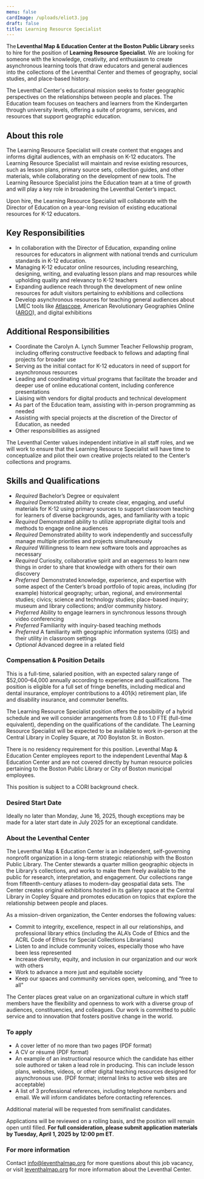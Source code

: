 ```yaml
---
menu: false
cardImage: /uploads/eliot3.jpg
draft: false
title: Learning Resource Specialist
---
```


The **Leventhal Map & Education Center at the Boston Public Library** seeks to hire for the position of **Learning Resource Specialist**. We are looking for someone with the knowledge, creativity, and enthusiasm to create asynchronous learning tools that draw educators and general audiences into the collections of the Leventhal Center and themes of geography, social studies, and place-based history.

The Leventhal Center's educational mission seeks to foster geographic perspectives on the relationships between people and places. The Education team focuses on teachers and learners from the Kindergarten through university levels, offering a suite of programs, services, and resources that support geographic education.

## About this role

The Learning Resource Specialist will create content that engages and informs digital audiences, with an emphasis on K-12 educators. The Learning Resource Specialist will maintain and revise existing resources, such as lesson plans, primary source sets, collection guides, and other materials, while collaborating on the development of new tools. The Learning Resource Specialist joins the Education team at a time of growth and will play a key role in broadening the Leventhal Center’s impact.

Upon hire, the Learning Resource Specialist will collaborate with the Director of Education on a year-long revision of existing educational resources for K-12 educators.

## Key Responsibilities

* In collaboration with the Director of Education, expanding online resources for educators in alignment with national trends and curriculum standards in K-12 education.
* Managing K-12 educator online resources, including researching, designing, writing, and evaluating lesson plans and map resources while upholding quality and relevancy to K-12 teachers
* Expanding audience reach through the development of new online resources for adult visitors pertaining to exhibitions and collections
* Develop asynchronous resources for teaching general audiences about LMEC tools like [Atlascope](https://atlascope.leventhalmap.org/), American Revolutionary Geographies Online ([ARGO](https://www.argomaps.org/)), and digital exhibitions

## Additional Responsibilities

* Coordinate the Carolyn A. Lynch Summer Teacher Fellowship program, including offering constructive feedback to fellows and adapting final projects for broader use
* Serving as the initial contact for K-12 educators in need of support for asynchronous resources
* Leading and coordinating virtual programs that facilitate the broader and deeper use of online educational content, including conference presentations
* Liaising with vendors for digital products and technical development
* As part of the Education team, assisting with in-person programming as needed
* Assisting with special projects at the discretion of the Director of Education, as needed
* Other responsibilities as assigned

The Leventhal Center values independent initiative in all staff roles, and we will work to ensure that the Learning Resource Specialist will have time to conceptualize and pilot their own creative projects related to the Center’s collections and programs.

## Skills and Qualifications

* *Required* Bachelor’s Degree or equivalent
* *Required* Demonstrated ability to create clear, engaging, and useful materials for K-12 using primary sources to support classroom teaching for learners of diverse backgrounds, ages, and familiarity with a topic
* *Required* Demonstrated ability to utilize appropriate digital tools and methods to engage online audiences
* *Required* Demonstrated ability to work independently and successfully manage multiple priorities and projects simultaneously
* *Required* Willingness to learn new software tools and approaches as necessary
* *Required* Curiosity, collaborative spirit and an eagerness to learn new things in order to share that knowledge with others for their own discovery
* *Preferred*  Demonstrated knowledge, experience, and expertise with some aspect of the Center’s broad portfolio of topic areas, including (for example) historical geography; urban, regional, and environmental studies; civics; science and technology studies; place-based inquiry; museum and library collections; and/or community history.
* *Preferred* Ability to engage learners in synchronous lessons through video conferencing
* *Preferred* Familiarity with inquiry-based teaching methods
* *Preferred* A familiarity with geographic information systems (GIS) and their utility in classroom settings
* *Optional* Advanced degree in a related field

### **Compensation & Position Details**

This is a full-time, salaried position, with an expected salary range of $52,000–64,000 annually according to experience and qualifications. The position is eligible for a full set of fringe benefits, including medical and dental insurance, employer contributions to a 401(k) retirement plan, life and disability insurance, and commuter benefits.

The Learning Resource Specialist position offers the possibility of a hybrid schedule and we will consider arrangements from 0.8 to 1.0 FTE (full-time equivalent), depending on the qualifications of the candidate. The Learning Resource Specialist will be expected to be available to work in-person at the Central Library in Copley Square, at 700 Boylston St. in Boston.

There is no residency requirement for this position. Leventhal Map & Education Center employees report to the independent Leventhal Map & Education Center and are not covered directly by human resource policies pertaining to the Boston Public Library or City of Boston municipal employees.

This position is subject to a CORI background check.

### **Desired Start Date**

Ideally no later than Monday, June 16, 2025, though exceptions may be made for a  later start date in July 2025 for an exceptional candidate.

### **About the Leventhal Center**

The Leventhal Map & Education Center is an independent, self-governing nonprofit organization in a long-term strategic relationship with the Boston Public Library. The Center stewards a quarter million geographic objects in the Library’s collections, and works to make them freely available to the public for research, interpretation, and engagement. Our collections range from fifteenth-century atlases to modern-day geospatial data sets. The Center creates original exhibitions hosted in its gallery space at the Central Library in Copley Square and promotes education on topics that explore the relationship between people and places.

As a mission-driven organization, the Center endorses the following values:

* Commit to integrity, excellence, respect in all our relationships, and professional library ethics (including the ALA’s Code of Ethics and the ACRL Code of Ethics for Special Collections Librarians)
* Listen to and include community voices, especially those who have been less represented
* Increase diversity, equity, and inclusion in our organization and our work with others
* Work to advance a more just and equitable society
* Keep our spaces and community services open, welcoming, and “free to all”

The Center places great value on an organizational culture in which staff members have the flexibility and openness to work with a diverse group of audiences, constituencies, and colleagues. Our work is committed to public service and to innovation that fosters positive change in the world.

### **To apply**

* A cover letter of no more than two pages (PDF format)
* A CV or résumé (PDF format)
* An example of an instructional resource which the candidate has either sole authored or taken a lead role in producing. This can include lesson plans, websites, videos, or other digital teaching resources designed for asynchronous use. (PDF format; internal links to active web sites are acceptable)
* A list of 3 professional references, including telephone numbers and email. We will inform candidates before contacting references.

Additional material will be requested from semifinalist candidates.

Applications will be reviewed on a rolling basis, and the position will remain open until filled. **For full consideration, please submit application materials by Tuesday, April 1, 2025 by 12:00 pm ET**.

### **For more information**

Contact [info@leventhalmap.org](mailto:info@leventhalmap.org) for more questions about this job vacancy, or visit [leventhalmap.org](https://leventhalmap.org/) for more information about the Leventhal Center.
